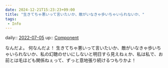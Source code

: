 ```yaml
---
date: 2024-12-21T15:23:23+09:00
title: "生きてちゃ悪いって言いたいか、敵がいなきゃ歩いちゃいられないか、"
tags:
 - Info
---
```


daily:: [2022-07-05](Daily_Note/2022-07-05.md)
up:: [Component](../Bar/Novel/Chaos/Component.md)

なんだよ。
何なんだよ！
生きてちゃ悪いって言いたいか、敵がいなきゃ歩いちゃいられないか、私の幻聴のせいにしないと明日すら見えねぇか、私は私で、お前とは毛ほども関係ねぇって、ずっと意地張り続けるつもりかよ！